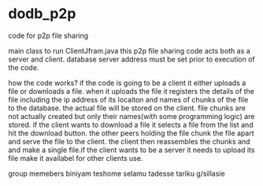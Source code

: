 # dodb_p2p
code for p2p file sharing 

main class to run ClientJfram.java
this p2p file sharing code acts both as a server and client.
database server address must be set prior to execution of the code.

how the code works?
if the code is going to be a client it either uploads a file or downloads a file. when it uploads the file it registers the details of the 
file including the ip address of its locaiton and names of chunks of the file to the database. the actual file will be stored on the client.
file chunks are not actually created but only their names(with some programming logic) are stored. if the client wants to download a file
it selects a file from the list and hit the download button. the other peers holding the file chunk the file apart and serve the file to the 
client. the client then reassembles the chunks and and make a single file.if the client wants to be a server it needs to upload its file make it
availabel for other clients use.

group memebers 
  biniyam teshome
  selamu tadesse
  tariku g/sillasie

